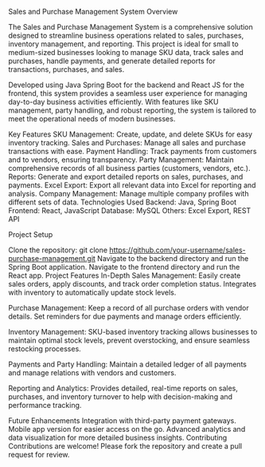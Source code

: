 Sales and Purchase Management System Overview

The Sales and Purchase Management System is a comprehensive solution designed to streamline business operations related to sales, purchases, inventory management, and reporting. This project is ideal for small to medium-sized businesses looking to manage SKU data, track sales and purchases, handle payments, and generate detailed reports for transactions, purchases, and sales.

Developed using Java Spring Boot for the backend and React JS for the frontend, this system provides a seamless user experience for managing day-to-day business activities efficiently. With features like SKU management, party handling, and robust reporting, the system is tailored to meet the operational needs of modern businesses.

Key Features SKU Management: Create, update, and delete SKUs for easy inventory tracking. Sales and Purchases: Manage all sales and purchase transactions with ease. Payment Handling: Track payments from customers and to vendors, ensuring transparency. Party Management: Maintain comprehensive records of all business parties (customers, vendors, etc.). Reports: Generate and export detailed reports on sales, purchases, and payments. Excel Export: Export all relevant data into Excel for reporting and analysis. Company Management: Manage multiple company profiles with different sets of data. Technologies Used Backend: Java, Spring Boot Frontend: React, JavaScript Database: MySQL Others: Excel Export, REST API

Project Setup

Clone the repository: git clone https://github.com/your-username/sales-purchase-management.git
Navigate to the backend directory and run the Spring Boot application.
Navigate to the frontend directory and run the React app.
Project Features In-Depth Sales Management: Easily create sales orders, apply discounts, and track order completion status. Integrates with inventory to automatically update stock levels.

Purchase Management: Keep a record of all purchase orders with vendor details. Set reminders for due payments and manage orders efficiently.

Inventory Management: SKU-based inventory tracking allows businesses to maintain optimal stock levels, prevent overstocking, and ensure seamless restocking processes.

Payments and Party Handling: Maintain a detailed ledger of all payments and manage relations with vendors and customers.

Reporting and Analytics: Provides detailed, real-time reports on sales, purchases, and inventory turnover to help with decision-making and performance tracking.

Future Enhancements Integration with third-party payment gateways. Mobile app version for easier access on the go. Advanced analytics and data visualization for more detailed business insights. Contributing Contributions are welcome! Please fork the repository and create a pull request for review.